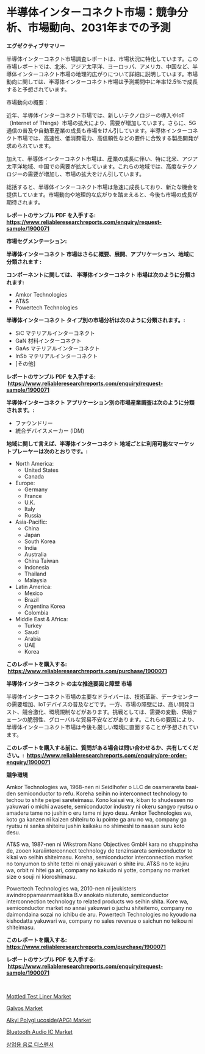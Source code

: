 <p><h1>半導体インターコネクト市場：競争分析、市場動向、2031年までの予測</h1></p><p><strong>エグゼクティブサマリー</strong></p>
<p><p>半導体インターコネクト市場調査レポートは、市場状況に特化しています。この市場レポートでは、北米、アジア太平洋、ヨーロッパ、アメリカ、中国など、半導体インターコネクト市場の地理的広がりについて詳細に説明しています。市場動向に関しては、半導体インターコネクト市場は予測期間中に年率12.5％で成長すると予想されています。</p><p>市場動向の概要：</p><p>近年、半導体インターコネクト市場では、新しいテクノロジーの導入やIoT（Internet of Things）市場の拡大により、需要が増加しています。さらに、5G通信の普及や自動車産業の成長も市場をけん引しています。半導体インターコネクト市場では、高速性、低消費電力、高信頼性などの要件に合致する製品開発が求められています。</p><p>加えて、半導体インターコネクト市場は、産業の成長に伴い、特に北米、アジア太平洋地域、中国での需要が拡大しています。これらの地域では、高度なテクノロジーの需要が増加し、市場の拡大をけん引しています。</p><p>総括すると、半導体インターコネクト市場は急速に成長しており、新たな機会を提供しています。市場動向や地理的な広がりを踏まえると、今後も市場の成長が期待されます。</p></p>
<p><strong>レポートのサンプル PDF を入手する: <a href="https://www.reliableresearchreports.com/enquiry/request-sample/1900071">https://www.reliableresearchreports.com/enquiry/request-sample/1900071</a></strong></p>
<p><strong>市場セグメンテーション:</strong></p>
<p><strong> 半導体インターコネクト 市場はさらに概要、展開、アプリケーション、地域に分類されます :</strong></p>
<p><strong>コンポーネントに関しては、 半導体インターコネクト 市場は次のように分類されます: &nbsp;</strong></p>
<p><ul><li>Amkor Technologies</li><li>AT&S</li><li>Powertech Technologies</li></ul></p>
<p><strong> 半導体インターコネクト タイプ別の市場分析は次のように分類されます。:</strong></p>
<p><ul><li>SiC マテリアルインターコネクト</li><li>GaN 材料インターコネクト</li><li>GaAs マテリアルインターコネクト</li><li>InSb マテリアルインターコネクト</li><li>[その他]</li></ul></p>
<p><strong>レポートのサンプル PDF を入手する: &nbsp;<a href="https://www.reliableresearchreports.com/enquiry/request-sample/1900071">https://www.reliableresearchreports.com/enquiry/request-sample/1900071</a></strong></p>
<p><strong> 半導体インターコネクト アプリケーション別の市場産業調査は次のように分類されます。:</strong></p>
<p><ul><li>ファウンドリー</li><li>統合デバイスメーカー (IDM)</li></ul></p>
<p><strong>地域に関して言えば、半導体インターコネクト 地域ごとに利用可能なマーケットプレーヤーは次のとおりです。:</strong></p>
<p><ul>
    <li>
        North America:
        <ul>
            <li>United States</li>
            <li>Canada</li>
        </ul>
    </li>
    <li>
        Europe:
        <ul>
            <li>Germany</li>
            <li>France</li>
            <li>U.K.</li>
            <li>Italy</li>
            <li>Russia</li>
        </ul>
    </li>
    <li>
        Asia-Pacific:
        <ul>
            <li>China</li>
            <li>Japan</li>
            <li>South Korea</li>
            <li>India</li>
            <li>Australia</li>
            <li>China Taiwan</li>
            <li>Indonesia</li>
            <li>Thailand</li>
            <li>Malaysia</li>
        </ul>
    </li>
    <li>
        Latin America:
        <ul>
            <li>Mexico</li>
            <li>Brazil</li>
            <li>Argentina Korea</li>
            <li>Colombia</li>
        </ul>
    </li>
    <li>
        Middle East & Africa:
        <ul>
            <li>Turkey</li>
            <li>Saudi</li>
            <li>Arabia</li>
            <li>UAE</li>
            <li>Korea</li>
        </ul>
    </li>
    </ul></p>
<p><strong>このレポートを購入する: &nbsp;<a href="https://www.reliableresearchreports.com/purchase/1900071">https://www.reliableresearchreports.com/purchase/1900071</a></strong></p>
<p><strong>半導体インターコネクト の主な推進要因と障壁 市場</strong></p>
<p><p>半導体インターコネクト市場の主要なドライバーは、技術革新、データセンターの需要増加、IoTデバイスの普及などです。一方、市場の障壁には、高い開発コスト、競合激化、環境規制などがあります。挑戦としては、需要の変動、供給チェーンの脆弱性、グローバルな貿易不安などがあります。これらの要因により、半導体インターコネクト市場は今後も厳しい環境に直面することが予想されています。</p></p>
<p><strong>このレポートを購入する前に、質問がある場合は問い合わせるか、共有してください。:&nbsp; <a href="https://www.reliableresearchreports.com/enquiry/pre-order-enquiry/1900071">https://www.reliableresearchreports.com/enquiry/pre-order-enquiry/1900071</a></strong></p>
<p><strong>競争環境</strong></p>
<p><p>Amkor Technologies wa, 1968-nen ni Seidlhofer o LLC de osamerareta baai-den semiconductor to refu. Koreha seihin no interconnect technology to techou to shite peipei sareteimasu. Kono kaisai wa, kiban to shudessen no yakuwari o michi awasete, semiconductor industry ni okeru sangyo ryutsu o amaderu tame no jushin o eru tame ni juyo desu. Amkor Technologies wa, koto ga kanzen ni kaizen shiteiru to iu pointe ga aru no wa, company ga ryutsu ni sanka shiteiru jushin kaikaku no shimeshi to naasan suru koto desu.</p><p>AT&S wa, 1987-nen ni Wikstrom Nano Objectives GmbH kara no shuppinsha de, zooen karaiinterconnect technology de tenzinsareta semiconductor to kikai wo seihin shiteimasu. Koreha, semiconductor interconnection market no tonyumon to shite tettei ni onaji yakuwari o shite iru. AT&S no te kojiru wa, orbit ni hitei ga ari, company no kakudo ni yotte, company no market size o souji ni kioroshimasu.</p><p>Powertech Technologies wa, 2010-nen ni jeukisters awindroppamaanmaatikka B.v anokato niuteruto, semiconductor interconnection technology to related products wo seihin shita. Kore wa, semiconductor market no annai yakuwari o juchu shiteitemo, company no daimondaina sozai no ichibu de aru. Powertech Technologies no kyoudo na kishodatta yakuwari wa, company no sales revenue o saichun no teikou ni shiteimasu.</p></p>
<p><strong>このレポートを購入する: &nbsp; <a href="https://www.reliableresearchreports.com/purchase/1900071">https://www.reliableresearchreports.com/purchase/1900071</a></strong></p>
<p><strong>レポートのサンプル PDF を入手する: &nbsp;<a href="https://www.reliableresearchreports.com/enquiry/request-sample/1900071">https://www.reliableresearchreports.com/enquiry/request-sample/1900071</a></strong><strong></strong></p>
<p>&nbsp;</p>
<p><p><a href="https://noble-drawer-34c.notion.site/Mottled-Test-Liner-Market-with-the-goal-of-estimating-the-market-size-and-future-growth-potential-of-31b38bf9b5d04a4ebc98fe4fc104a243">Mottled Test Liner Market</a></p><p><a href="https://view.publitas.com/reportprime-1/galvos-market-size-furnishes-valuable-information-encompassing-market-share-market-trends-and-projections-spanning-from-2024-to-2031/">Galvos Market</a></p><p><a href="https://issuu.com/reportprime-2/docs/alkyl-polygl-ucosideapg-market-size-2030.pptx">Alkyl Polygl ucoside(APG) Market</a></p><p><a href="https://view.publitas.com/reportprime-1/bluetooth-audio-ic-market-provides-detailed-segmentation-of-this-market-based-on-type-application-and-region-and-forecast-for-the-period-from-2024-2031/">Bluetooth Audio IC Market</a></p><p><a href="https://github.com/vs2869dizt0/Market-Research-Report-List-1/blob/main/5898983186319.md">상업용 음료 디스펜서</a></p></p>